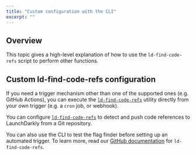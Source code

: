 ```yaml
---
title: "Custom configuration with the CLI"
excerpt: ""
---
```

## Overview
This topic gives a high-level explanation of how to use the `ld-find-code-refs` script to perform other functions.
## Custom ld-find-code-refs configuration
If you need a trigger mechanism other than one of the supported ones (e.g. GitHub Actions), you can execute the [`ld-find-code-refs`](https://github.com/launchdarkly/ld-find-code-refs/) utility directly from your own trigger (e.g. a `cron` job, or webhook). 

You can configure [`ld-find-code-refs`](https://github.com/launchdarkly/ld-find-code-refs/) to detect and push code references to LaunchDarkly from a Git repository.

You can also use the CLI to test the flag finder before setting up an automated trigger. To learn more, read our [GitHub documentation](https://github.com/launchdarkly/ld-find-code-refs/#execution-via-cli) for `ld-find-code-refs`.